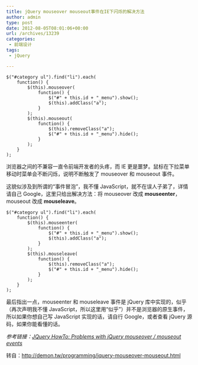 ```yaml
---
title: jQuery mouseover mouseout事件在IE下闪烁的解决方法
author: admin
type: post
date: 2012-08-05T08:01:06+00:00
url: /archives/13239
categories:
 - 前端设计
tags:
 - jQuery

---
```

>

```
$("#category ul").find("li").each(
    function() {
        $(this).mouseover(
            function() {
                $("#" + this.id + "_menu").show();
                $(this).addClass("a");
            }
        );
        $(this).mouseout(
            function() {
                $(this).removeClass("a");
                $("#" + this.id + "_menu").hide();
            }
        );
    }
);
```

浏览器之间的不兼容一直令前端开发者的头疼，而 IE 更是噩梦。鼠标在下拉菜单移动时菜单会不断闪烁，说明不断触发了 mouseover 和 mouseout 事件。

这貌似涉及到所谓的“事件冒泡”，我不懂 JavaScript，就不在误人子弟了，详情请自己 Google，这里只给出解决方法：将 mouseover 改成 **mouseenter**，mouseout 改成 **mouseleave**。

>

```
$("#category ul").find("li").each(
    function() {
        $(this).mouseenter(
            function() {
                $("#" + this.id + "_menu").show();
                $(this).addClass("a");
            }
        );
        $(this).mouseleave(
            function() {
                $(this).removeClass("a");
                $("#" + this.id + "_menu").hide();
            }
        );
    }
);
```

最后指出一点，mouseenter 和 mouseleave 事件是 jQuery 库中实现的，似乎（再次声明我不懂 JavaScript，所以这里用“似乎”）并不是浏览器的原生事件，所以如果你想自己写 JavaScript 实现的话，请自行 Google，或者查看 jQuery 源码，如果你能看懂的话。

_参考链接：_[_JQuery HowTo: Problems with jQuery mouseover / mouseout events_][1]

转自：http://demon.tw/programming/jquery-mouseover-mouseout.html

 [1]: http://jquery-howto.blogspot.com/2009/04/problems-with-jquery-mouseover-mouseout.html